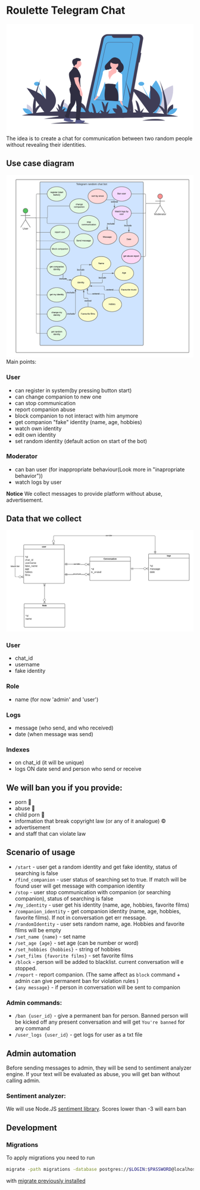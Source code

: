 # Roulette Telegram Chat

![Man speaking with women](./docs/logo.png)
The idea is to create a chat for communication between two random people without revealing their identities.

## Use case diagram

![Interaction between user, moderator and system](./docs/useCase.png)
Main points:

### User

- can register in system(by pressing button start)
- can change companion to new one
- can stop communication
- report companion abuse
- block companion to not interact with him anymore
- get companion "fake" identity (name, age, hobbies)
- watch own identity
- edit own identity
- set random identity (default action on start of the bot)

### Moderator

- can ban user (for inappropriate behaviour(Look more in "inapropriate behavior"))
- watch logs by user

**Notice**
We collect messages to provide platform without abuse, advertisement.

## Data that we collect

![Er diagram with 3 enteties](./docs/ER.png)

### User

- chat_id
- username
- fake identity

### Role

- name (for now 'admin' and 'user')

### Logs

- message (who send, and who received)
- date (when message was send)

### Indexes

- on chat_id (it will be unique)
- logs ON date send and person who send or receive

## We will ban you if you provide:

- porn 🔞
- abuse 🔫
- child porn 👶
- information that break copyright law (or any of it analogue) ©
- advertisement
- and staff that can violate law

## Scenario of usage

- `/start` - user get a random identity and get fake identity, status of searching is false
- `/find_companion` - user status of searching set to true. If match will be found user will get message with companion identity
- `/stop` - user stop communication with companion (or searching companion), status of searching is false
- `/my_identity` - user get his identity (name, age, hobbies, favorite films)
- `/companion_identity` - get companion identity (name, age, hobbies, favorite films). If not in conversation get err message.
- `/randomIdentity` - user sets random name, age. Hobbies and favorite films will be empty
- `/set_name {name}` - set name
- `/set_age {age}` - set age (can be number or word)
- `/set_hobbies {hobbies}` - string of hobbies
- `/set_films {favorite films}` - set favorite films
- `/block` - person will be added to blacklist. current conversation will e stopped.
- `/report` - report companion. (The same affect as `block` command + admin can give permanent ban for violation rules )
- `{any message}` - if person in conversation will be sent to companion

### Admin commands:

- `/ban {user_id}` - give a permanent ban for person. Banned person will be kicked off any present conversation and will get `You're banned` for any command
- `/user_logs {user_id}` - get logs for user as a txt file

## Admin automation

Before sending messages to admin, they will be send to sentiment analyzer engine. If your text will be evaluated as abuse, you will get ban without calling admin.

### Sentiment analyzer:

We will use Node.JS [sentiment library](https://github.com/thisandagain/sentiment). Scores lower than -3 will earn ban

## Development

### Migrations

To apply migrations you need to run

```bash
migrate -path migrations -database postgres://$LOGIN:$PASSWORD@localhost:5432/postgres?sslmode=disable up
```

with [migrate previously installed](https://github.com/golang-migrate/migrate/tree/master/cmd/migrate#installation)
